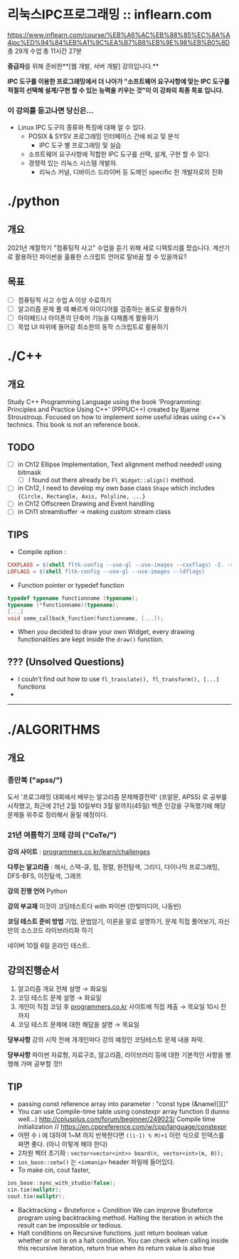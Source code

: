 # 리눅스IPC프로그래밍 :: inflearn.com

https://www.inflearn.com/course/%EB%A6%AC%EB%88%85%EC%8A%A4ipc%ED%94%84%EB%A1%9C%EA%B7%B8%EB%9E%98%EB%B0%8D
총 29개 수업˙총 11시간 27분

**중급자**를 위해 준비한**[웹 개발, 서버 개발] 강의입니다.**

**IPC 도구를 이용한 프로그래밍에서 더 나아가 "소프트웨어 요구사항에 맞는 IPC 도구를 적절히 선택해 설계/구현 할 수 있는 능력을 키우는 것"이 이 강좌의 최종 목표 입니다.**

### 이 강의를 듣고나면 당신은...

- Linux IPC 도구의 종류와 특징에 대해 알 수 있다.
    - POSIX & SYSV 프로그래밍 인터페이스 간에 비교 및 분석
        - IPC 도구 별 프로그래밍 및 실습
    - 소프트웨어 요구사항에 적합한 IPC 도구를 선택, 설계, 구현 할 수 있다.
    - 경쟁력 있는 리눅스 시스템 개발자.
        - 리눅스 커널, 디바이스 드라이버 등 도메인 specific 한 개발자로의 진화

# ./python

## 개요

2021년 계절학기 "컴퓨팅적 사고" 수업을 듣기 위해 새로 디렉토리를 팠습니다.
계산기로 활용하던 파이썬을 훌륭한 스크립트 언어로 탈바꿈 할 수 있을까요?

## 목표

- [ ]  컴퓨팅적 사고 수업 A 이상 수료하기
- [ ]  알고리즘 문제 풀 때 빠르게 아이디어를 검증하는 용도로 활용하기
- [ ]  아이패드나 아이폰의 단축어 기능을 다채롭게 활용하기
- [ ]  목업 UI 따위에 들어갈 최소한의 동작 스크립트로 활용하기

# ./C++

## 개요

Study C++ Programming Language using the book 'Programming: Principles and Practice Using C++' (PPPUC++) created by Bjarne Stroustroup. Focused on how to implement some useful ideas using c++'s technics. This book is not an reference book.

## TODO

- [ ]  in Ch12 Ellipse Implementation, Text alignment method needed! using bitmask
    - [ ]  I found out there already be `Fl_Widget::align()` method.
- [ ]  in Ch12, I need to develop my own base class `Shape` which includes `{Circle, Rectangle, Axis, Polyline, ...}`
- [ ]  in Ch12 Offscreen Drawing and Event handling
- [ ]  in Ch11 streambuffer → making custom stream class

## TIPS

- Compile option :

```makefile
CXXFLAGS = $(shell fltk-config --use-gl --use-images --cxxflags) -I. -std=c++17 -Wall
LDFLAGS = $(shell fltk-config --use-gl --use-images --ldflags)
```

- Function pointer or typedef function

```cpp
typedef typename functionname (typename);
typename (*functionname)(typename);
[...]
void some_callback_function(functionname, [...]);
```

- When you decided to draw your own Widget, every drawing functionalities are kept inside the `draw()` function.

## ??? (Unsolved Questions)

- I couln't find out how to use `fl_translate(), fl_transform(), [...]` functions
-

---

# ./ALGORITHMS

## 개요

### 종만북 ("apss/")
도서 '프로그래밍 대회에서 배우는 알고리즘 문제해결전략' (프알문, APSS) 로 공부를 시작했고, 최근에 21년 2월 10일부터 3월 말까지(45일) 백준 인강을 구독했기에 해당 문제들 위주로 정리해서 올릴 예정이다.

### 21년 여름학기 코테 강의 ("CoTe/") 

**강의 사이트** : [programmers.co.kr/learn/challenges](http://programmers.co.kr/learn/challenges) 

**다루는 알고리즘** : 해시, 스택-큐, 힙, 정렬, 완전탐색, 그리디, 다이나믹 프로그래밍, DFS-BFS, 이진탐색, 그래프

**강의 진행 언어** Python

**강의 부교재** 이것이 코딩테스트다 with 파이썬 (한빛미디어, 나동빈)

**코딩 테스트 준비 방법** 기업, 문법암기, 이론을 말로 설명하기, 문제 직접 풀어보기, 자신만의 소스코드 라이브러리화 하기

네이버 10월 6일 온라인 테스트.

## 강의진행순서

1. 알고리즘 개요 전체 설명 → 화요일
2. 코딩 테스트 문제 설명 → 화요일
3. 개인이 직접 코딩 후 [programmers.co.kr](http://programmers.co.kr) 사이트에 직접 제출 → 목요일 10시 전까지
4. 코딩 테스트 문제에 대한 해답을 설명 → 목요일

**당부사항** 강의 시작 전에 개개인마다 강의 예정인 코딩테스트 문제 내용 파악. 

**당부사항** 파이썬 자료형, 자료구조, 알고리즘, 라이브러리 등에 대한 기본적인 사항을 병행해 가며 공부할 것!!

## TIP
- passing const reference array into parameter : "const type (&name)[][]"
- You can use Compile-time table using constexpr array function (I dunno well...)  http://cplusplus.com/forum/beginner/249023/ 
	Compile time initialization   // https://en.cppreference.com/w/cpp/language/constexpr
- 어떤 수 i 에 대하여 1~M 까지 반복한다면 `((i-1) % M)+1` 이런 식으로 인덱스를 짜면 좋다. (아니 이렇게 해야 한다)
- 2차원 벡터 초기화 : `vector<vector<int>> board(n, vector<int>(m, 0)); `
- `ios_base::setw()` 는 `<iomanip>` header 파일에 들어있다.
- To make cin, cout faster,
```cpp
ios_base::sync_with_studio(false);
cin.tie(nullptr);
cout.tie(nullptr);
```
- Backtracking = Bruteforce + Condition
	We can improve Bruteforce program using backtracking method. Halting the iteration in which the result can be impossible or tedious. 
- Halt conditions on Recursive functions. just return boolean value whether or not is on a halt condition. You can check when calling inside this recursive iteration, return true when its return value is also true

